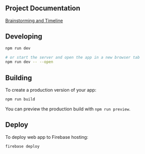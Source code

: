## Project Documentation
[Brainstorming and Timeline](https://miro.com/app/board/uXjVNDHoFlk=/?share_link_id=755007807276)


## Developing

```bash
npm run dev

# or start the server and open the app in a new browser tab
npm run dev -- --open
```

## Building

To create a production version of your app:

```bash
npm run build
```

You can preview the production build with `npm run preview`.

## Deploy

To deploy web app to Firebase hosting:

```bash
firebase deploy
```
